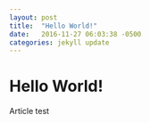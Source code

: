```yaml
---
layout: post
title:  "Hello World!"
date:   2016-11-27 06:03:38 -0500
categories: jekyll update
---
```

Hello World!
=
Article test
